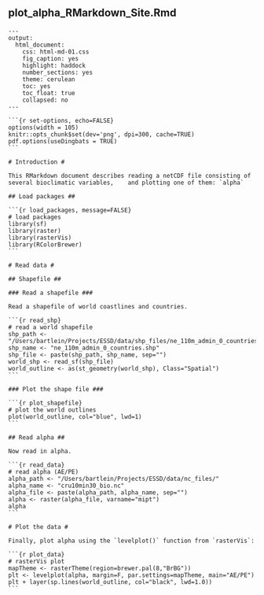 ## plot\_alpha\_RMarkdown\_Site.Rmd ##

	---
	output:
	  html_document:
	    css: html-md-01.css
	    fig_caption: yes
	    highlight: haddock
	    number_sections: yes
	    theme: cerulean
	    toc: yes
	    toc_float: true
	    collapsed: no
	---
	
	```{r set-options, echo=FALSE}
	options(width = 105)
	knitr::opts_chunk$set(dev='png', dpi=300, cache=TRUE)
	pdf.options(useDingbats = TRUE)
	```
	
	# Introduction #
	
	This RMarkdown document describes reading a netCDF file consisting of several bioclimatic variables, 	and plotting one of them: `alpha`
	
	## Load packages ## 
	
	```{r load_packages, message=FALSE}
	# load packages
	library(sf)
	library(raster)
	library(rasterVis)
	library(RColorBrewer)
	```
	
	# Read data #
	
	## Shapefile ##
	
	### Read a shapefile ###
	
	Read a shapefile of world coastlines and countries.
	
	```{r read_shp}
	# read a world shapefile
	shp_path <- "/Users/bartlein/Projects/ESSD/data/shp_files/ne_110m_admin_0_countries/"
	shp_name <- "ne_110m_admin_0_countries.shp"
	shp_file <- paste(shp_path, shp_name, sep="")
	world_shp <- read_sf(shp_file)
	world_outline <- as(st_geometry(world_shp), Class="Spatial")
	```
	
	### Plot the shape file ###
	
	```{r plot_shapefile}
	# plot the world outlines
	plot(world_outline, col="blue", lwd=1)
	```
	
	## Read alpha ##
	
	Now read in alpha.
	
	```{r read_data}
	# read alpha (AE/PE)
	alpha_path <- "/Users/bartlein/Projects/ESSD/data/nc_files/"
	alpha_name <- "cru10min30_bio.nc"
	alpha_file <- paste(alpha_path, alpha_name, sep="")
	alpha <- raster(alpha_file, varname="mipt")
	alpha
	```
	
	# Plot the data #
	
	Finally, plot alpha using the `levelplot()` function from `rasterVis`:
	
	```{r plot_data}
	# rasterVis plot
	mapTheme <- rasterTheme(region=brewer.pal(8,"BrBG"))
	plt <- levelplot(alpha, margin=F, par.settings=mapTheme, main="AE/PE")
	plt + layer(sp.lines(world_outline, col="black", lwd=1.0))
	```
